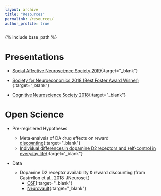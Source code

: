 ```yaml
---
layout: archive
title: "Resources"
permalink: /resources/
author_profile: true
---
```


{% include base_path %}

Presentations
======
* [Social Affective Neuroscience Society 2019](https://jcastrel.github.io/files/sans_2019.pdf){:target="_blank"}

* [Society for Neuroeconomics 2018 (Best Poster Award Winner)](https://jcastrel.github.io/files/sne_2018.pdf){:target="_blank"}

* [Cognitive Neuroscience Society 2018](https://jcastrel.github.io/files/cns_2018.pdf){:target="_blank"}

Open Science
======
* Pre-registered Hypotheses
	* [Meta-analysis of DA drug effects on reward discounting](https://osf.io/r8cjw/register/565fb3678c5e4a66b5582f67?view_only=fe7c991b575a43ee88bc9cdc4b93099f){:target="_blank"}
	* [Individual differences in dopamine D2 receptors and self-control in everyday life](https://osf.io/vnq8h/register/565fb3678c5e4a66b5582f67?view_only=3955c0cf9baf4647a0abc33b9719fb11){:target="_blank"}

* Data
	* Dopamine D2 receptor availability & reward discounting (from Castrellon et al., 2018. JNeurosci.)
		* [OSF](https://osf.io/htq56/){:target="_blank"}
		* [Neurovault](https://neurovault.org/collections/3868/){:target="_blank"}
